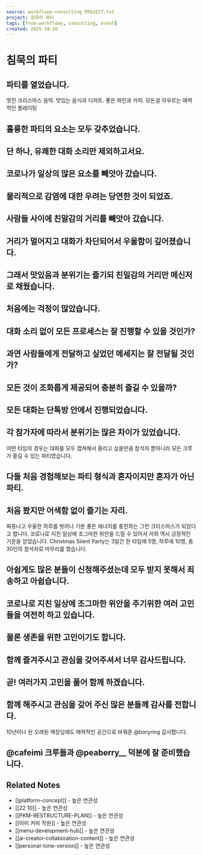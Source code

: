 ```yaml
---
source: workflowy-consulting PROJECT.txt
project: 침묵의 파티
tags: [from-workflowy, consulting, event]
created: 2025-10-10
---
```


# 침묵의 파티


## 파티를 열었습니다.

멋진 크리스마스 음악. 맛있는 음식과 디저트. 좋은 와인과 커피. 모든걸 아우르는 매력적인 플레이팅

## 훌륭한 파티의 요소는 모두 갖추었습니다.


## 단 하나, 유쾌한 대화 소리만 제외하고서요.


## 코로나가 일상의 많은 요소를 빼앗아 갔습니다.


## 물리적으로 감염에 대한 우려는 당연한 것이 되었죠.


## 사람들 사이에 친말감의 거리를 빼앗아 갔습니다.


## 거리가 멀어지고 대화가 차단되어서 우울함이 깊어졌습니다.


## 그래서 맛있음과 분위기는 즐기되 친밀감의 거리만 메신저로 채웠습니다.


## 처음에는 걱정이 많았습니다.


## 대화 소리 없이 모든 프로세스는 잘 진행할 수 있을 것인가?


## 과연 사람들에게 전달하고 싶었던 메세지는 잘 전달될 것인가?


## 모든 것이 조화롭게 제공되어 충분히 즐길 수 있을까?


## 모든 대화는 단톡방 안에서 진행되었습니다.



## 각 참가자에 따라서 분위기는 많은 차이가 있었습니다.

어떤 타임의 경우는 대화를 모두 캡쳐해서 올리고 싶을만큼 참석자 뿐아니라 모든 크루가 즐길 수 있는 파티였습니다.

## 다들 처음 경험해보는 파티 형식과 혼자이지만 혼자가 아닌 파티.





## 처음 봤지만 어색함 없이 즐기는 자리.

짜증나고 우울한 하루를 벗어나 기분 좋은 에너지를 충전하는 그런 크리스마스가 되었다고 합니다.
코로나로 지친 일상에 조그마한 위안을 드릴 수 있어서 저희 역시 긍정적인 기운을 얻었습니다.
Christmas Silent Party는 3일간 한 타임에 5명, 하루에 10명, 총 30인의 참석자로 마무리를 했습니다.

## 아쉽게도 많은 분들이 신청해주셨는데 모두 받지 못해서 죄송하고 아쉽습니다.


## 코로나로 지친 일상에 조그마한 위안을 주기위한 여러 고민들을 여전히 하고 있습니다.


## 물론 생존을 위한 고민이기도 합니다.


## 함께 즐겨주시고 관심을 갖어주셔서 너무 감사드립니다.


## 곧! 여러가지 고민을 풀어 함께 하겠습니다.



## 함께 해주시고 관심을 갖어 주신 많은 분들께 감사를 전합니다.

10년이나 된 오래된 매장임에도 매력적인 공간으로 바꿔준 @boryring 감사합니다.

## @cafeimi 크루들과 @peaberry__ 덕분에 잘 준비했습니다.

## Related Notes
- [[platform-concept]] - 높은 연관성
- [[22 10]] - 높은 연관성
- [[PKM-RESTRUCTURE-PLAN]] - 높은 연관성
- [[이미 커피 직원]] - 높은 연관성
- [[menu-development-hub]] - 높은 연관성
- [[ai-creator-collaboration-content]] - 높은 연관성
- [[personal-tone-version]] - 높은 연관성
